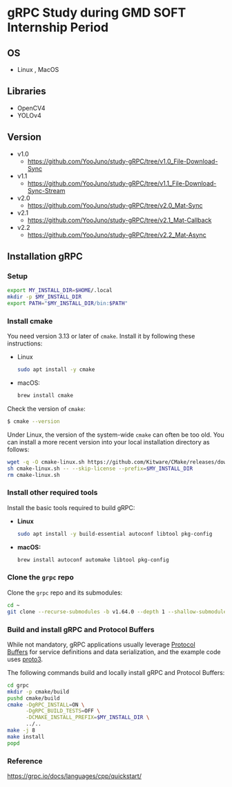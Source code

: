 # gRPC Study during GMD SOFT Internship Period

## OS
- Linux , MacOS

## Libraries
- OpenCV4
- YOLOv4

## Version
- v1.0
  - https://github.com/YooJuno/study-gRPC/tree/v1.0_File-Download-Sync
- v1.1
  - https://github.com/YooJuno/study-gRPC/tree/v1.1_File-Download-Sync-Stream
- v2.0
  - https://github.com/YooJuno/study-gRPC/tree/v2.0_Mat-Sync
- v2.1
  - https://github.com/YooJuno/study-gRPC/tree/v2.1_Mat-Callback
- v2.2
  - https://github.com/YooJuno/study-gRPC/tree/v2.2_Mat-Async

## Installation gRPC

### Setup

```bash
export MY_INSTALL_DIR=$HOME/.local
mkdir -p $MY_INSTALL_DIR
export PATH="$MY_INSTALL_DIR/bin:$PATH"
```

### **Install cmake**

You need version 3.13 or later of `cmake`. Install it by following these instructions:

- Linux
    
    ```bash
    sudo apt install -y cmake
    ```
    
- macOS:
    
    ```bash
    brew install cmake
    ```
    

Check the version of `cmake`:

```bash
$ cmake --version
```


Under Linux, the version of the system-wide `cmake` can often be too old. You can install a more recent version into your local installation directory as follows:

```bash
wget -q -O cmake-linux.sh https://github.com/Kitware/CMake/releases/download/v3.19.6/cmake-3.19.6-Linux-x86_64.sh
sh cmake-linux.sh -- --skip-license --prefix=$MY_INSTALL_DIR
rm cmake-linux.sh
```

### **Install other required tools**

Install the basic tools required to build gRPC:

- **Linux**
    
    ```bash
    sudo apt install -y build-essential autoconf libtool pkg-config
    ```
    
- **macOS:**
    
    ```bash
    brew install autoconf automake libtool pkg-config
    ```
    

### **Clone the `grpc` repo**

Clone the `grpc` repo and its submodules:

```bash
cd ~
git clone --recurse-submodules -b v1.64.0 --depth 1 --shallow-submodules https://github.com/grpc/grpc
```

### **Build and install gRPC and Protocol Buffers**

While not mandatory, gRPC applications usually leverage [Protocol Buffers](https://developers.google.com/protocol-buffers) for service definitions and data serialization, and the example code uses [proto3](https://protobuf.dev/programming-guides/proto3).

The following commands build and locally install gRPC and Protocol Buffers:

```bash
cd grpc
mkdir -p cmake/build
pushd cmake/build
cmake -DgRPC_INSTALL=ON \
      -DgRPC_BUILD_TESTS=OFF \
      -DCMAKE_INSTALL_PREFIX=$MY_INSTALL_DIR \
      ../..
make -j 8
make install
popd
```
    

### Reference

https://grpc.io/docs/languages/cpp/quickstart/
